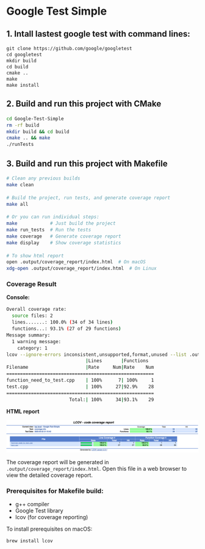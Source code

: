 # Google Test Simple

## 1. Intall lastest google test with command lines:
```
git clone https://github.com/google/googletest
cd googletest
mkdir build
cd build
cmake ..
make
make install
```

## 2. Build and run this project with CMake

```sh
cd Google-Test-Simple
rm -rf build
mkdir build && cd build
cmake .. && make
./runTests
```

## 3. Build and run this project with Makefile

```sh
# Clean any previous builds
make clean

# Build the project, run tests, and generate coverage report
make all

# Or you can run individual steps:
make            # Just build the project
make run_tests  # Run the tests
make coverage   # Generate coverage report
make display    # Show coverage statistics

# To show html report
open .output/coverage_report/index.html  # On macOS
xdg-open .output/coverage_report/index.html  # On Linux
```

### Coverage Result

**Console:**

```sh
Overall coverage rate:
  source files: 2
  lines.......: 100.0% (34 of 34 lines)
  functions...: 93.1% (27 of 29 functions)
Message summary:
  1 warning message:
    category: 1
lcov --ignore-errors inconsistent,unsupported,format,unused --list .output/coverage.info
                             |Lines       |Functions  
Filename                     |Rate     Num|Rate    Num
======================================================
function_need_to_test.cpp    | 100%      7| 100%     1
test.cpp                     | 100%     27|92.9%    28
======================================================
                       Total:| 100%     34|93.1%    29
```

**HTML report**

![Coverage Result](resources/html_report.png)


The coverage report will be generated in `.output/coverage_report/index.html`. Open this file in a web browser to view the detailed coverage report.

### Prerequisites for Makefile build:
- g++ compiler
- Google Test library
- lcov (for coverage reporting)

To install prerequisites on macOS:
```sh
brew install lcov
```


